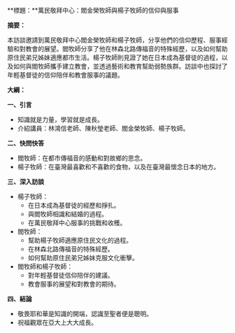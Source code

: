 **標題：**萬民敬拜中心：閻金榮牧師與楊子牧師的信仰與服事

**摘要：**

本訪談邀請到萬民敬拜中心閻金榮牧師和楊子牧師，分享他們的信仰歷程、服事經驗和對教會的展望。閻牧師分享了他在林森北路傳福音的特殊經歷，以及如何幫助原住民弟兄姊妹適應都市生活。楊子牧師則見證了她在日本成為基督徒的過程，以及如何與閻牧師攜手建立教會，並透過藝術和教育幫助弱勢族群。訪談中也探討了年輕基督徒的信仰陪伴和教會服事的議題。

**大綱：**

**一、引言**
* 知識就是力量，學習就是成長。
* 介紹講員：林鴻信老師、陳秋瑩老師、閻金榮牧師、楊子牧師。

**二、快問快答**
* 閻牧師：在都市傳福音的感動和對故鄉的思念。
* 楊子牧師：在臺灣最喜歡和不喜歡的食物，以及在臺灣最懷念日本的地方。

**三、深入訪談**
* 楊子牧師：
    * 在日本成為基督徒的經歷和掙扎。
    * 與閻牧師相識和結婚的過程。
    * 在萬民敬拜中心服事的挑戰和收穫。
* 閻牧師：
    * 幫助楊子牧師適應原住民文化的過程。
    * 在林森北路傳福音的特殊經歷。
    * 如何幫助原住民弟兄姊妹克服文化衝擊。
* 閻牧師和楊子牧師：
    * 對年輕基督徒信仰陪伴的建議。
    * 教會服事的展望和對教會的期待。

**四、結論**
* 敬畏耶和華是知識的開端，認識至聖者便是聰明。
* 祝福觀眾在亞大上大大成長。